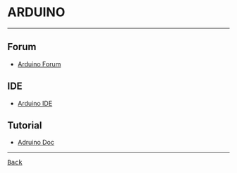 # ARDUINO

---

## Forum

- [Arduino Forum](https://forum.arduino.cc/)

## IDE

- [Arduino IDE](https://www.arduino.cc/en/software)

## Tutorial

- [Adruino Doc](https://docs.arduino.cc/learn/)

---

[<kbd> Back </kbd>](./readme.md)
